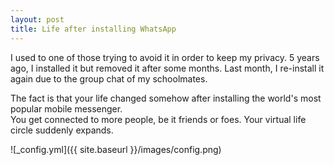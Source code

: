 ```yaml
---
layout: post
title: Life after installing WhatsApp
---
```


I used to one of those trying to avoid it in order to keep my privacy.
5 years ago, I installed it but removed it after some months.
Last month, I re-install it again due to the group chat of my schoolmates.

The fact is that your life changed somehow after installing the world's most popular mobile messenger.  
You get connected to more people, be it friends or foes.
Your virtual life circle suddenly expands.

![_config.yml]({{ site.baseurl }}/images/config.png)
